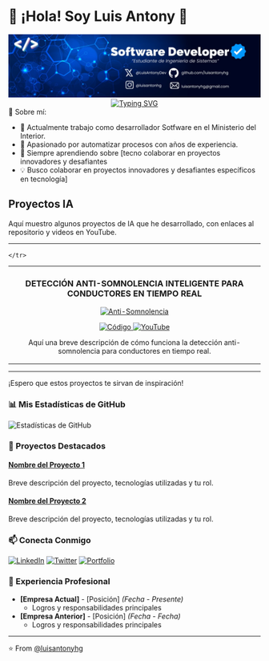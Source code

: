 # 👋 ¡Hola! Soy Luis Antony 🚀




<div align="center">
  <img src="./mibanner.jpeg" alt="vacio">
</div>
<div align="center">
  <a href="https://git.io/typing-svg">
    <img src="https://readme-typing-svg.demolab.com?font=Fira+Code&weight=600&size=28&duration=4000&pause=1000&color=36BCF7&center=true&vCenter=true&width=600&lines=Desarrollador+de+Software;Apasionado+por+la+Tecnolog%C3%ADa;Creando+Soluciones+Innovadoras;Siempre+Aprendiendo" alt="Typing SVG" />
  </a>
</div>
🚀 Sobre mí:

- 💼 Actualmente trabajo como desarrollador Sotfware en el Ministerio del Interior.
- 🌱 Apasionado por automatizar procesos con años de experiencia.
- 👯 Siempre aprendiendo sobre [tecno colaborar en proyectos innovadores y desafiantes
- 💡 Busco colaborar en proyectos innovadores y desafiantes específicos en tecnología]

## Proyectos IA

<!-- Puedes usar un título más grande o un texto introductorio aquí -->
Aquí muestro algunos proyectos de IA que he desarrollado, con enlaces al repositorio y videos en YouTube.

---
<table>
  <tbody>
    <!-- FILA 1: Proyecto 1 y Proyecto 2 -->
    <tr>
      <!-- Proyecto 1 -->
      <td width="50%">
        <div class="markdown-heading" dir="auto">
          <h3 align="center" class="heading-element" dir="auto">
            DETECCIÓN ANTI-SOMNOLENCIA INTELIGENTE PARA CONDUCTORES EN TIEMPO REAL
          </h3>
        </div>
        <div align="center" dir="auto">
          <!-- Imagen / Portada del proyecto -->
          <a href="#">
            <img 
              src="https://via.placeholder.com/300x180.png?text=Anti-Somnolencia" 
              style="max-width: 100%;" 
              alt="Anti-Somnolencia">
          </a>
          <!-- Badges: CÓDIGO y YouTube -->
          <p dir="auto">
            <a href="#">
              <img 
                src="https://img.shields.io/badge/C%C3%93DIGO-80ffaa?style=for-the-badge&logo=github&logoColor=black" 
                style="max-width: 100%;" 
                alt="Código">
            </a>
            <a href="https://www.youtube.com/watch?v=1HtlpeSlg-E&t=4s">
              <img 
                src="https://img.shields.io/badge/-YouTube-green?style=for-the-badge&color=3fFD7f" 
                style="max-width: 100%;" 
                alt="YouTube">
            </a>
          </p>
          <!-- Descripción -->
          <p dir="auto">
            Aquí una breve descripción de cómo funciona la detección anti-somnolencia 
            para conductores en tiempo real.
          </p>
        </div>
      </td>

      

      
    </tr>
  </tbody>
</table>

---

<!-- Puedes cerrar con una frase o sección adicional -->
¡Espero que estos proyectos te sirvan de inspiración!


### 📊 Mis Estadísticas de GitHub

![Estadísticas de GitHub](https://github-readme-stats.vercel.app/api?username=luisantonyhg&show_icons=true&theme=radical)

### 🌟 Proyectos Destacados

#### [Nombre del Proyecto 1](link)
Breve descripción del proyecto, tecnologías utilizadas y tu rol.

#### [Nombre del Proyecto 2](link)
Breve descripción del proyecto, tecnologías utilizadas y tu rol.

### 📫 Conecta Conmigo

[![LinkedIn](https://img.shields.io/badge/-LinkedIn-0077B5?style=flat&logo=LinkedIn&logoColor=white)](TU_LINK_LINKEDIN)
[![Twitter](https://img.shields.io/badge/-Twitter-1DA1F2?style=flat&logo=Twitter&logoColor=white)](TU_LINK_TWITTER)
[![Portfolio](https://img.shields.io/badge/-Portfolio-000000?style=flat&logo=About.me&logoColor=white)](TU_LINK_PORTFOLIO)

### 💼 Experiencia Profesional

- **[Empresa Actual]** - [Posición] _(Fecha - Presente)_
  - Logros y responsabilidades principales
- **[Empresa Anterior]** - [Posición] _(Fecha - Fecha)_
  - Logros y responsabilidades principales

---
⭐️ From [@luisantonyhg](https://github.com/luisantonyhg)
